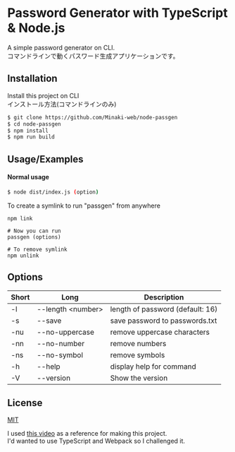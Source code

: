 # Password Generator with TypeScript & Node.js

A simple password generator on CLI.  
コマンドラインで動くパスワード生成アプリケーションです。  

## Installation
Install this project on CLI  
インストール方法(コマンドラインのみ)

```bash
$ git clone https://github.com/Minaki-web/node-passgen
$ cd node-passgen
$ npm install 
$ npm run build
```

## Usage/Examples
#### Normal usage
```bash
$ node dist/index.js (option)
```
To create a symlink to run "passgen" from anywhere

```
npm link

# Now you can run
passgen (options)

# To remove symlink
npm unlink
```

## Options

| Short | Long               | Description                      |
| ----- | ------------------ | -------------------------------- |
| -l    | --length \<number> | length of password (default: 16) |
| -s    | --save             | save password to passwords.txt   |
| -nu   | --no-uppercase     | remove uppercase characters      |
| -nn   | --no-number        | remove numbers                   |
| -ns   | --no-symbol        | remove symbols                   |
| -h    | --help             | display help for command         |
| -V    | --version          | Show the version                 |


## License

[MIT](https://choosealicense.com/licenses/mit/)

I used [this video](https://www.youtube.com/watch?v=3Xx83JAktXk) as a reference for making this project.  
I'd wanted to use TypeScript and Webpack so I challenged it.